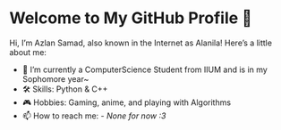 # Welcome to My GitHub Profile 👋

Hi, I’m Azlan Samad, also known in the Internet as Alanila! Here’s a little about me:
- 🌱 I’m currently a ComputerScience Student from IIUM and is in my Sophomore year~
- 🛠️ Skills: Python & C++
- 🎮 Hobbies: Gaming, anime, and playing with Algorithms
- 📫 How to reach me: - *None for now :3*
<!--
**Alanilla/Alanilla** is a ✨ _special_ ✨ repository because its `README.md` (this file) appears on your GitHub profile.

Here are some ideas to get you started:

- 🔭 I’m currently working on ...
- 🌱 I’m currently learning ...
- 👯 I’m looking to collaborate on ...
- 🤔 I’m looking for help with ...
- 💬 Ask me about ...
- 📫 How to reach me: ...
- 😄 Pronouns: ...
- ⚡ Fun fact: ...
-->
